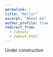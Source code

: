 ```yaml
---
permalink: /
title: "Hello!"
excerpt: "About me"
author_profile: true
redirect_from: 
  - /about/
  - /about.html
---
```

Under construction
